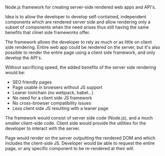 Node.js framework for creating server-side rendered web apps and API's.

Idea is to allow the developer to develop self-contained, independent components which are rendered server side and allow rendering only a subset of components when the need arises thus still having the same benefits that clinet side frameworks offer.

The framework allows the developer to rely as much or as little on client side rendering. Entire web app could be rendered on the server, but it's also possible to render the entire page using a client side framework, and only develop the API's.

Without sacrificing speed, the added benefits of the server side rendering would be:
- SEO friendly pages
- Page usable in browsers without JS support
- Leaner toolchain (no webpack, babel...)
- No need for a client side JS framework
- No cross-browser compatibility issues
- Less client side JS resulting with a leaner page

The framework would consist of server side code (Node.js), and a much smaller client-side code. Client side would provide the utilities for the developer to interact with the server.

Page would render on the server outputting the rendered DOM and which includes the client-side JS.
Developer would be able to request the entire page, or any specific component to be re-rendered at their will.